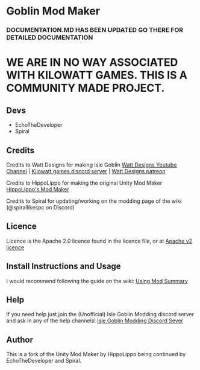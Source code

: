 # Goblin Mod Maker

### DOCUMENTATION.MD HAS BEEN UPDATED GO THERE FOR DETAILED DOCUMENTATION

# WE ARE IN NO WAY ASSOCIATED WITH KILOWATT GAMES. THIS IS A COMMUNITY MADE PROJECT.

## Devs

* EchoTheDeveloper
* Spiral

## Credits

Credits to Watt Designs for making Isle Goblin [Watt Designs Youtube Channel](https://www.youtube.com/@WattDesigns) | [Kilowatt games discord server](https://discord.gg/TM8n7ENJPa) | [Watt Designs patreon](https://www.patreon.com/WattDesigns)

Credits to HippoLippo for making the original Unity Mod Maker [HippoLippo&#39;s Mod Maker](https://github.com/HippoLippo/Unity-Mod-Maker)

Credits to Spiral for updating/working on the modding page of the wiki (@spirallikespc on Discord)

## Licence

Licence is the Apache 2.0 licence found in the licence file, or at [Apache v2 licence](https://www.apache.org/licenses/LICENSE-2.0)

## Install Instructions and Usage

I would recommend following the guide on the wiki: [Using Mod Summary](https://islegoblin.wiki/wiki/Modding_for_Isle_Goblin#Using_Mods_Summary)

## Help

If you need help just join the (Unofficial) Isle Goblin Modding discord server and ask in any of the help channels! [Isle Goblin Modding Discord Sever](https://discord.gg/vKy7YHPMmx)

## Author

This is a fork of the Unity Mod Maker by HippoLippo being continued by EchoTheDeveloper and Spiral.

<!-- # Feature Overview:
## For the sake of this tutorial, everything will be done using the dark theme and all screenshots are provided from the source code of version v1.3.0 by Spiral -->
